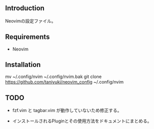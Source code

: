 ## Introduction

Neovimの設定ファイル。


## Requirements

- Neovim


## Installation

mv ~/.config/nvim ~/.config/nvim.bak
git clone https://github.com/taniyuki/neovim_config ~/.config/nvim


## TODO

- fzf.vim と tagbar.vim が動作していないため修正する。

- インストールされるPluginとその使用方法をドキュメントにまとめる。

